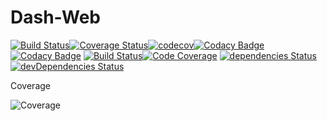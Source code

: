 # Dash-Web

[![Build Status](https://travis-ci.org/ArnaudFlaesch/Dash-Web.svg?branch=master)](https://travis-ci.org/ArnaudFlaesch/Dash-Web)[![Coverage Status](https://coveralls.io/repos/github/ArnaudFlaesch/Dash-Web/badge.svg?branch=master)](https://coveralls.io/github/ArnaudFlaesch/Dash-Web?branch=master)[![codecov](https://codecov.io/gh/ArnaudFlaesch/Dash-Web/branch/master/graph/badge.svg)](https://codecov.io/gh/ArnaudFlaesch/Dash-Web)[![Codacy Badge](https://api.codacy.com/project/badge/Grade/11fd289d78594b809ef1aaa1328c31c7)](https://www.codacy.com/app/arnaudflaesch/Dash-Web?utm_source=github.com&amp;utm_medium=referral&amp;utm_content=ArnaudFlaesch/Dash-Web&amp;utm_campaign=Badge_Grade)[![Codacy Badge](https://api.codacy.com/project/badge/Coverage/11fd289d78594b809ef1aaa1328c31c7)](https://www.codacy.com/app/arnaudflaesch/Dash-Web?utm_source=github.com&amp;utm_medium=referral&amp;utm_content=ArnaudFlaesch/Dash-Web&amp;utm_campaign=Badge_Coverage)
[![Build Status](https://scrutinizer-ci.com/g/ArnaudFlaesch/Dash-Web/badges/build.png?b=master)](https://scrutinizer-ci.com/g/ArnaudFlaesch/Dash-Web/build-status/master)[![Code Coverage](https://scrutinizer-ci.com/g/ArnaudFlaesch/Dash-Web/badges/coverage.png?b=master)](https://scrutinizer-ci.com/g/ArnaudFlaesch/Dash-Web/?branch=master)
[![dependencies Status](https://david-dm.org/ArnaudFlaesch/Dash-Web/status.svg)](https://david-dm.org/ArnaudFlaesch/Dash-Web)[![devDependencies Status](https://david-dm.org/ArnaudFlaesch/Dash-Web/dev-status.svg)](https://david-dm.org/ArnaudFlaesch/Dash-Web?type=dev)

Coverage

![Coverage](https://codecov.io/gh/ArnaudFlaesch/Dash-Web/branch/master/graphs/sunburst.svg)